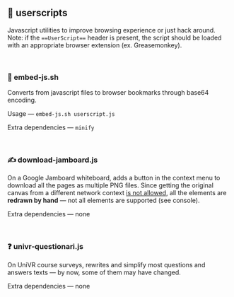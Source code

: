 ## 📁 userscripts

Javascript utilities to improve browsing experience or just hack around. Note: if the `==UserScript==` header is present, the script should be loaded with an appropriate browser extension (ex. Greasemonkey).

<br>

### 🔖 embed-js.sh

Converts from javascript files to browser bookmarks through base64 encoding.

Usage — `embed-js.sh userscript.js`

Extra dependencies — `minify`

<br>

### ✍️ download-jamboard.js

On a Google Jamboard whiteboard, adds a button in the context menu to download all the pages as multiple PNG files. Since getting the original canvas from a different network context [is not allowed](https://developer.mozilla.org/en-US/docs/Web/API/HTMLCanvasElement/toDataURL#exceptions), all the elements are **redrawn by hand** — not all elements are supported (see console).

Extra dependencies — none

<br>

### ❓ univr-questionari.js

On UniVR course surveys, rewrites and simplify most questions and answers texts — by now, some of them may have changed.

Extra dependencies — none
